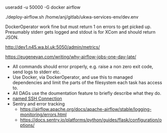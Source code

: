 

useradd -u 50000 -G docker airflow

./deploy-airflow.sh /home/anj/gitlab/ukwa-services-env/dev.env

DockerOperator work fine but must return 1 on errors to get picked up. Presumably stderr gets logged and stdout is for XCom and should return JSON.

http://dev1.n45.wa.bl.uk:5050/admin/metrics/


https://eugeneyan.com/writing/why-airflow-jobs-one-day-late/

- All commands should error properly, e.g. raise a non zero exit code, send logs to stderr etc.
- Use Docker, via DockerOperator, and use this to managed dependencies and limit the parts of the filesystem each task has access to.
- All DAGs use the doumentation feature to briefly describe what they do.
- [named SSH Connection](https://airflow.apache.org/docs/apache-airflow-providers-ssh/stable/connections/ssh.html)
- Sentry and error tracking
    - https://airflow.apache.org/docs/apache-airflow/stable/logging-monitoring/errors.html
    - https://docs.sentry.io/platforms/python/guides/flask/configuration/options/



